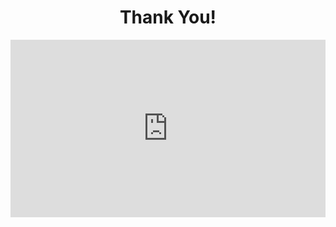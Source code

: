 <h1 style = "text-align:center;">Thank You!</h1>

<div style="width: 100%; height: 0px; position: relative; padding-bottom: 56.250%;"><iframe src="https://streamable.com/e/2m05m9?autoplay=1" frameborder="0" width="100%" height="100%" allowfullscreen style="width: 100%; height: 100%; position: absolute;"></iframe></div>

<link rel="short icon" type="image/png" href="https://raw.githubusercontent.com/WMCharityStream/Student-Government/gh-pages/tabheader16x16.png">
